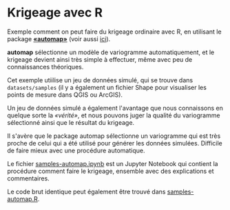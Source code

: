 # Krigeage avec R

Exemple comment on peut faire du krigeage ordinaire avec R, en utilisant le package __[«automap»](https://cran.r-project.org/web/packages/automap/index.html)__ (voir aussi [ici](http://www.numbertheory.nl/2013/02/17/automatic-spatial-interpolation-with-r-the-automap-package/)).

__automap__ sélectionne un modèle de variogramme automatiquement, et le krigeage devient ainsi très simple à effectuer, même avec peu de connaissances théoriques.

Cet exemple utiilise un jeu de données simulé, qui se trouve dans `datasets/samples` (il y a également un fichier Shape pour visualiser les points de mesure dans QGIS ou ArcGIS).

Un jeu de données simulé a également l'avantage que nous connaissons en quelque sorte la _«vérité»_, et nous pouvons juger la qualité du variogramme sélectionné ainsi que le résultat du krigeage.

Il s'avère que le package automap sélectionne un variogramme qui est très proche de celui qui a été utilisé pour générer les données simulées. Difficile de faire mieux avec une procédure automatique.

Le fichier [samples-automap.ipynb](samples-automap.ipynb) est un Jupyter Notebook qui contient la procédure comment faire le krigeage, ensemble avec des explications et commentaires.

Le code brut identique peut également être trouvé dans [samples-automap.R](samples-automap.R).

